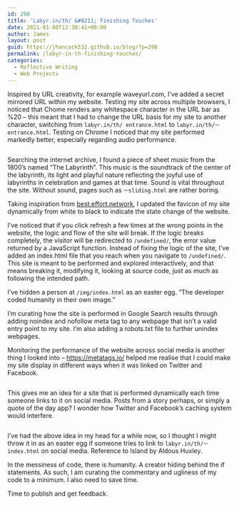 ```yaml
---
id: 298
title: 'Labyr.in/th/ &#8211; Finishing Touches'
date: 2021-01-08T12:30:41+00:00
author: James
layout: post
guid: https://jhancock532.github.io/blog/?p=298
permalink: /labyr-in-th-finishing-touches/
categories:
  - Reflective Writing
  - Web Projects
---
```

Inspired by URL creativity, for example waveyurl.com, I&#8217;ve added a secret mirrored URL within my website. Testing my site across multiple browsers, I noticed that Chome renders any whitespace character in the URL bar as %20 &#8211; this meant that I had to change the URL basis for my site to another character, switching from `labyr.in/th/ entrance.html` to `labyr.in/th/ㅡentrance.html`. Testing on Chrome I noticed that my site performed markedly better, especially regarding audio performance.

<!--more-->

<img loading="lazy" src="https://jhancock532.github.io/blog/wp-content/uploads/2021/01/the-labyrinth-dance.png" alt="" class="wp-image-299" srcset="https://jhancock532.github.io/blog/wp-content/uploads/2021/01/the-labyrinth-dance.png 879w, https://jhancock532.github.io/blog/wp-content/uploads/2021/01/the-labyrinth-dance-300x288.png 300w, https://jhancock532.github.io/blog/wp-content/uploads/2021/01/the-labyrinth-dance-768x737.png 768w" sizes="(max-width: 767px) 89vw, (max-width: 1000px) 54vw, (max-width: 1071px) 543px, 580px"/> 

Searching the internet archive, I found a piece of sheet music from the 1800&#8217;s named &#8220;The Labyrinth&#8221;. This music is the soundtrack of the center of the labyrinth, its light and playful nature reflecting the joyful use of labyrinths in celebration and games at that time. Sound is vital throughout the site. Without sound, pages such as `ㅡsliding.html` are rather boring.

Taking inspiration from <a href="http://best.effort.network" data-type="URL" data-id="best.effort.network">best.effort.network</a>, I updated the favicon of my site dynamically from white to black to indicate the state change of the website. 

I&#8217;ve noticed that if you click refresh a few times at the wrong points in the website, the logic and flow of the site will break. If the logic breaks completely, the visitor will be redirected to `/undefined/`, the error value returned by a JavaScript function. Instead of fixing the logic of the site, I&#8217;ve added an index.html file that you reach when you navigate to `/undefined/`. This site is meant to be performed and explored interactively, and that means breaking it, modifying it, looking at source code, just as much as following the intended path.

I&#8217;ve hidden a person at `/img/index.html` as an easter egg. &#8220;The developer coded humanity in their own image.&#8221;

I&#8217;m curating how the site is performed in Google Search results through adding noindex and nofollow meta tag to any webpage that isn&#8217;t a valid entry point to my site. I&#8217;m also adding a robots.txt file to further unindex webpages.

Monitoring the performance of the website across social media is another thing I looked into &#8211; <https://metatags.io/> helped me realise that I could make my site display in different ways when it was linked on Twitter and Facebook.

<img loading="lazy" src="https://jhancock532.github.io/blog/wp-content/uploads/2021/01/image-1024x514.png" alt="" class="wp-image-300" srcset="https://jhancock532.github.io/blog/wp-content/uploads/2021/01/image-1024x514.png 1024w, https://jhancock532.github.io/blog/wp-content/uploads/2021/01/image-300x151.png 300w, https://jhancock532.github.io/blog/wp-content/uploads/2021/01/image-768x385.png 768w, https://jhancock532.github.io/blog/wp-content/uploads/2021/01/image.png 1497w" sizes="(max-width: 767px) 89vw, (max-width: 1000px) 54vw, (max-width: 1071px) 543px, 580px" /> 

This gives me an idea for a site that is performed dynamically each time someone links to it on social media. Posts from a story perhaps, or simply a quote of the day app? I wonder how Twitter and Facebook&#8217;s caching system would interfere.

<img loading="lazy" src="https://jhancock532.github.io/blog/wp-content/uploads/2021/01/image-1-1024x537.png" alt="" class="wp-image-301" srcset="https://jhancock532.github.io/blog/wp-content/uploads/2021/01/image-1-1024x537.png 1024w, https://jhancock532.github.io/blog/wp-content/uploads/2021/01/image-1-300x157.png 300w, https://jhancock532.github.io/blog/wp-content/uploads/2021/01/image-1-768x402.png 768w, https://jhancock532.github.io/blog/wp-content/uploads/2021/01/image-1.png 1456w" sizes="(max-width: 767px) 89vw, (max-width: 1000px) 54vw, (max-width: 1071px) 543px, 580px" /> 

I&#8217;ve had the above idea in my head for a while now, so I thought I might throw it in as an easter egg if someone tries to link to `labyr.in/th/ㅡindex.html` on social media. Reference to Island by Aldous Huxley.

In the messiness of code, there is humanity. A creator hiding behind the if statements. As such, I am curating the commentary and ugliness of my code to a minimum. I also need to save time.

Time to publish and get feedback.